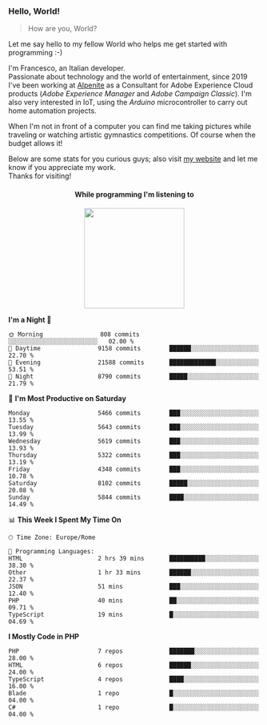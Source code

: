### Hello, World!

> How are you, World?

Let me say hello to my fellow World who helps me get started with programming :-)

I'm Francesco, an Italian developer.  
Passionate about technology and the world of entertainment, since 2019 I've been working at [Alpenite](https://www.alpenite.com) as a Consultant for Adobe Experience Cloud products (*Adobe Experience Manager* and *Adobe Campaign Classic*). I'm also very interested in IoT, using the *Arduino* microcontroller to carry out home automation projects.

When I'm not in front of a computer you can find me taking pictures while traveling or watching artistic gymnastics competitions. Of course when the budget allows it!

Below are some stats for you curious guys; also visit [my website](https://www.francescorega.eu) and let me know if you appreciate my work.  
Thanks for visiting!

<div align="center">
  <h4>While programming I'm listening to</h4>
  <a href="https://apps.francescorega.eu/now-playing/11147232609" target="_blank"><img src="https://apps.francescorega.eu/now-playing/11147232609" width="200"></a>
</div>

<!--START_SECTION:waka-->
**I'm a Night 🦉** 

```text
🌞 Morning                808 commits         ░░░░░░░░░░░░░░░░░░░░░░░░░   02.00 % 
🌆 Daytime                9158 commits        ██████░░░░░░░░░░░░░░░░░░░   22.70 % 
🌃 Evening                21588 commits       █████████████░░░░░░░░░░░░   53.51 % 
🌙 Night                  8790 commits        █████░░░░░░░░░░░░░░░░░░░░   21.79 % 
```
📅 **I'm Most Productive on Saturday** 

```text
Monday                   5466 commits        ███░░░░░░░░░░░░░░░░░░░░░░   13.55 % 
Tuesday                  5643 commits        ███░░░░░░░░░░░░░░░░░░░░░░   13.99 % 
Wednesday                5619 commits        ███░░░░░░░░░░░░░░░░░░░░░░   13.93 % 
Thursday                 5322 commits        ███░░░░░░░░░░░░░░░░░░░░░░   13.19 % 
Friday                   4348 commits        ███░░░░░░░░░░░░░░░░░░░░░░   10.78 % 
Saturday                 8102 commits        █████░░░░░░░░░░░░░░░░░░░░   20.08 % 
Sunday                   5844 commits        ████░░░░░░░░░░░░░░░░░░░░░   14.49 % 
```


📊 **This Week I Spent My Time On** 

```text
🕑︎ Time Zone: Europe/Rome

💬 Programming Languages: 
HTML                     2 hrs 39 mins       ██████████░░░░░░░░░░░░░░░   38.30 % 
Other                    1 hr 33 mins        ██████░░░░░░░░░░░░░░░░░░░   22.37 % 
JSON                     51 mins             ███░░░░░░░░░░░░░░░░░░░░░░   12.40 % 
PHP                      40 mins             ██░░░░░░░░░░░░░░░░░░░░░░░   09.71 % 
TypeScript               19 mins             █░░░░░░░░░░░░░░░░░░░░░░░░   04.69 % 
```

**I Mostly Code in PHP** 

```text
PHP                      7 repos             ███████░░░░░░░░░░░░░░░░░░   28.00 % 
HTML                     6 repos             ██████░░░░░░░░░░░░░░░░░░░   24.00 % 
TypeScript               4 repos             ████░░░░░░░░░░░░░░░░░░░░░   16.00 % 
Blade                    1 repo              █░░░░░░░░░░░░░░░░░░░░░░░░   04.00 % 
C#                       1 repo              █░░░░░░░░░░░░░░░░░░░░░░░░   04.00 % 
```




<!--END_SECTION:waka-->
